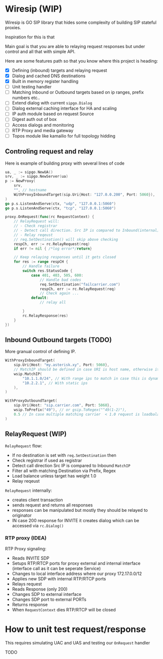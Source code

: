 # Wiresip (WIP)

Wiresip is GO SIP library that hides some complexity of building SIP stateful proxies.

Inspiration for this is that

Main goal is that you are able to relaying request responses but under control and all 
that with simple API.

Here are some features path so that you know where this project is heading:
- [x] Defining (inbound) targets and relaying request
- [x] Dialog and cached DNS destinations
- [x] Built in memory register handling
- [ ] Unit testing handler
- [ ] Matching Inbound or Outbound targets based on ip ranges, prefix numbers etc..
- [ ] Extend dialog with current `sipgo.Dialog`
- [ ] Dialog external caching interface for HA and scaling
- [ ] IP auth module based on request Source
- [ ] Digest auth out of box 
- [ ] Access dialogs and monitoring
- [ ] RTP Proxy and media gateway
- [ ] Topos module like kamailio for full topology hidding

## Controling request and relay

Here is example of building proxy with several lines of code

```go 
ua, _ := sipgo.NewUA()
srv, _ := sipgo.NewServer(ua)
p := NewProxy(
    srv,
    "", // hostname
    WithProxyInboundTarget(sip.Uri{Host: "127.0.0.200", Port: 5060}),
)
go p.s.ListenAndServe(ctx, "udp", "127.0.0.1:5060")
go p.s.ListenAndServe(ctx, "tcp", "127.0.0.1:5060")

proxy.OnRequest(func(rc RequestContext) {
    // RelayRequest will:
    // - Check registrar 
    // - Detect call direction. Src IP is compared to Inbound(internal) IP Targets ranges
    // - Relay reqeust
    // req.SetDestination() will skip above checking
    respCh, err := rc.RelayRequest(req)
    if err != nil { /*log error*/return}

    // Keep relaying responses until it gets closed
    for res := range respCH {
        // Handle failure
        switch res.StatusCode {
            case 401, 403, 505, 600:
                // Handle bad codes
                req.SetDestination("failcarrier.com")
                respCh, err := rc.RelayRequest(req)
                // Check again ...
            default:
                // relay all

        }
        rc.RelayResponse(res)
    }
})
```
## Inbound Outbound targets (TODO)

More granual control of defining IP.

```go
WithProxyInboundTarget(
    sip.Uri{Host: "my.asterisk.xy", Port: 5060},
    // MatchIP should be defined in case URI is host name, otherwise it will be DNS resolved each time
    wsip.MatchIP( 
        "10.1.1.0/24", // With range ips to match in case this is dynamic
        "10.2.2.1", // With static ips
    ),
)
```

```go
WithProxyOutboundTarget(
    sip.Uri{Host: "sip.carrier.com", Port: 5060},
    wsip.ToPrefix("49"), // or gsip.ToRegex("^49(1-2)"),
    0.5 // In case multiple matching carrier  < 1.0 request is loadbalanced
)
```
## RelayRequest (WIP)

`RelayRequest` flow:
- If no destination is set with `req.SetDestination` then
- Check registrar if used as registrar
- Detect call direction Src IP is compared to Inbound `MatchIP`
- Filter all with matching Destination via Prefix, Regex
- Load balance unless target has weight 1.0
- Relay reqeust


`RelayRequest` internally:
- creates client transaction 
- sends request and returns all responses
- responses can be manipulated but mostly they should be relayed to originator
- IN case 200 response for INVITE it creates dialog which can be accessed via `rc.Dialog()`


### RTP proxy (IDEA)

RTP Proxy signaling:
- Reads INVITE SDP
- Setups RTP/RTCP ports for proxy external and internal interface (interface call as it can be seperate Service)
- Changes to local interface address where our proxy 172.17.0.0/12
- Applies new SDP with internal RTP/RTCP ports
- Relays request
- Reads Response (only 200)
- Changes SDP to external interface 
- Changes SDP port to external PORTs
- Returns response
- When `RequestContext` dies RTP/RTCP will be closed



# How to unit test request/response

This requires simulating UAC and UAS and testing our `OnRequest`  handler

TODO




